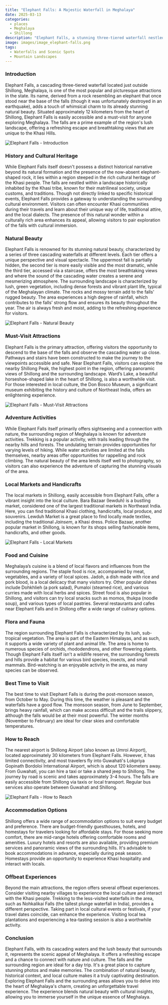 ```yaml
---
title: "Elephant Falls: A Majestic Waterfall in Meghalaya"
date: 2025-03-13
categories:
  - places
  - Meghalaya
  - Shillong
description: "Elephant Falls, a stunning three-tiered waterfall nestled in the lush green hills of Meghalaya, offers a mesmerizing experience for nature lovers and trekkers alike. Located about 20 km from Shillong, this breathtaking cascade is a must-visit destination that captivates all who venture there."
image: images/image_elephant-falls.png
tags: 
  - Waterfalls and Scenic Spots
  - Mountain Landscapes
---
```



### **Introduction**

Elephant Falls, a cascading three-tiered waterfall located just outside Shillong, Meghalaya, is one of the most popular and picturesque attractions in the state. Its name, derived from a rock resembling an elephant that once stood near the base of the falls (though it was unfortunately destroyed in an earthquake), adds a touch of whimsical charm to its already stunning natural beauty. Situated approximately 12 kilometers from the heart of Shillong, Elephant Falls is easily accessible and a must-visit for anyone exploring Meghalaya. The falls are a prime example of the region's lush landscape, offering a refreshing escape and breathtaking views that are unique to the Khasi Hills.

<img src="placeholder_elephant_falls_introduction.jpg" alt="Elephant Falls - Introduction">

### **History and Cultural Heritage**

While Elephant Falls itself doesn't possess a distinct historical narrative beyond its natural formation and the presence of the now-absent elephant-shaped rock, it lies within a region steeped in the rich cultural heritage of the Khasi people. The falls are nestled within a landscape historically inhabited by the Khasi tribe, known for their matrilineal society, unique customs, and traditions. Though not directly linked to specific historical events, Elephant Falls provides a gateway to understanding the surrounding cultural environment. Visitors can often encounter Khasi communities during their travels and learn about their unique way of life, traditional attire, and the local dialects. The presence of this natural wonder within a culturally rich area enhances its appeal, allowing visitors to pair exploration of the falls with cultural immersion.

### **Natural Beauty**

Elephant Falls is renowned for its stunning natural beauty, characterized by a series of three cascading waterfalls at different levels. Each tier offers a unique perspective and visual spectacle. The uppermost fall is partially hidden, the second tier is more easily visible and the most dramatic, while the third tier, accessed via a staircase, offers the most breathtaking views and where the sound of the cascading water creates a serene and mesmerizing atmosphere. The surrounding landscape is characterized by lush, green vegetation, including dense forests and vibrant plant life, typical of the Meghalayan climate. The rocks and mossy terrain add to the falls' rugged beauty. The area experiences a high degree of rainfall, which contributes to the falls' strong flow and ensures its beauty throughout the year. The air is always fresh and moist, adding to the refreshing experience for visitors.

<img src="placeholder_elephant_falls_natural_beauty.jpg" alt="Elephant Falls - Natural Beauty">

### **Must-Visit Attractions**

Elephant Falls is the primary attraction, offering visitors the opportunity to descend to the base of the falls and observe the cascading water up close. Pathways and stairs have been constructed to make the journey to the viewpoints accessible and safe. Near Elephant Falls, visitors can explore the nearby Shillong Peak, the highest point in the region, offering panoramic views of Shillong and the surrounding landscape. Ward’s Lake, a beautiful horseshoe-shaped lake in the heart of Shillong, is also a worthwhile visit. For those interested in local culture, the Don Bosco Museum, a significant museum exhibiting the history and culture of Northeast India, offers an enlightening experience.

<img src="placeholder_elephant_falls_must_visit_attractions.jpg" alt="Elephant Falls - Must-Visit Attractions">

### **Adventure Activities**

While Elephant Falls itself primarily offers sightseeing and a connection with nature, the surrounding region of Meghalaya is known for adventure activities. Trekking is a popular activity, with trails leading through the nearby hills and forests. The undulating terrain provides opportunities for varying levels of hiking. While water activities are limited at the falls themselves, nearby areas offer opportunities for rappelling and rock climbing. The natural beauty of the area lends itself well to photography, so visitors can also experience the adventure of capturing the stunning visuals of the area.

### **Local Markets and Handicrafts**

The local markets in Shillong, easily accessible from Elephant Falls, offer a vibrant insight into the local culture. Bara Bazaar (Iewduh) is a bustling market, considered one of the largest traditional markets in Northeast India. Here, you can find traditional Khasi clothing, handicrafts, local produce, and souvenirs. Lewduh Market is a great place to find locally made textiles, including the traditional *Jainsem*, a Khasi dress. Police Bazaar, another popular market in Shillong, is known for its shops selling fashionable items, handicrafts, and other goods.

<img src="placeholder_elephant_falls_local_markets.jpg" alt="Elephant Falls - Local Markets">

### **Food and Cuisine**

Meghalaya’s cuisine is a blend of local flavors and influences from the surrounding regions. The staple food is rice, accompanied by meat, vegetables, and a variety of local spices. Jadoh, a dish made with rice and pork blood, is a local delicacy that many visitors try. Other popular dishes include Dohkhlieh (a pork salad), Pumaloi (steamed rice), and various curries made with local herbs and spices. Street food is also popular in Shillong, and visitors can try local snacks such as momos, thukpa (noodle soup), and various types of local pastries. Several restaurants and cafes near Elephant Falls and in Shillong offer a wide range of culinary options.

### **Flora and Fauna**

The region surrounding Elephant Falls is characterized by its lush, sub-tropical vegetation. The area is part of the Eastern Himalayas, and as such, it supports a wide variety of plant and animal life. The area is home to numerous species of orchids, rhododendrons, and other flowering plants. Though Elephant Falls itself isn't a wildlife reserve, the surrounding forests and hills provide a habitat for various bird species, insects, and small mammals. Bird-watching is an enjoyable activity in the area, as many species can be observed.

### **Best Time to Visit**

The best time to visit Elephant Falls is during the post-monsoon season, from October to May. During this time, the weather is pleasant and the waterfalls have a good flow. The monsoon season, from June to September, brings heavy rainfall, which can make access difficult and the trails slippery, although the falls would be at their most powerful. The winter months (November to February) are ideal for clear skies and comfortable temperatures.

### **How to Reach**

The nearest airport is Shillong Airport (also known as Umroi Airport), located approximately 30 kilometers from Elephant Falls. However, it has limited connectivity, and most travelers fly into Guwahati's Lokpriya Gopinath Bordoloi International Airport, which is about 120 kilometers away. From Guwahati, you can hire a taxi or take a shared jeep to Shillong. The journey by road is scenic and takes approximately 3-4 hours. The falls are easily accessible from Shillong via taxis or local transport. Regular bus services also operate between Guwahati and Shillong.

<img src="placeholder_elephant_falls_how_to_reach.jpg" alt="Elephant Falls - How to Reach">

### **Accommodation Options**

Shillong offers a wide range of accommodation options to suit every budget and preference. There are budget-friendly guesthouses, hotels, and homestays for travelers looking for affordable stays. For those seeking more comfort, there are mid-range hotels offering comfortable rooms and amenities. Luxury hotels and resorts are also available, providing premium services and panoramic views of the surrounding hills. It's advisable to book accommodations in advance, especially during peak season. Homestays provide an opportunity to experience Khasi hospitality and interact with locals.

### **Offbeat Experiences**

Beyond the main attractions, the region offers several offbeat experiences. Consider visiting nearby villages to experience the local culture and interact with the Khasi people. Trekking to the less-visited waterfalls in the area, such as Nohkalikai Falls (the tallest plunge waterfall in India), provides a different perspective. Taking part in local cultural events or festivals, if your travel dates coincide, can enhance the experience. Visiting local tea plantations and experiencing a tea-tasting session is also a worthwhile activity.

### **Conclusion**

Elephant Falls, with its cascading waters and the lush beauty that surrounds it, represents the scenic appeal of Meghalaya. It offers a refreshing escape and a chance to connect with nature and culture. The falls and the surrounding region are ideal for a day trip. It's a great place to capture stunning photos and make memories. The combination of natural beauty, historical context, and local culture makes it a truly captivating destination. Exploring Elephant Falls and the surrounding areas allows you to delve into the heart of Meghalaya's charm, creating an unforgettable travel experience. The experience blends natural beauty with cultural insights, allowing you to immerse yourself in the unique essence of Meghalaya.


